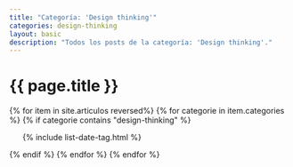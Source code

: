 ```yaml
---
title: "Categoría: 'Design thinking'"
categories: design-thinking
layout: basic
description: "Todos los posts de la categoría: 'Design thinking'."
---
```


<h1>{{ page.title }}</h1>

{% for item in site.articulos reversed%}
{% for categorie in item.categories %}
{% if categorie contains "design-thinking" %}
<ul>
    {% include list-date-tag.html %}
</ul>
{% endif %}
{% endfor %}
{% endfor %}

